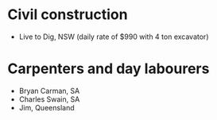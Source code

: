# Civil construction
 - Live to Dig, NSW (daily rate of $990 with 4 ton excavator)

# Carpenters and day labourers
 - Bryan Carman, SA
 - Charles Swain, SA
 - Jim, Queensland
